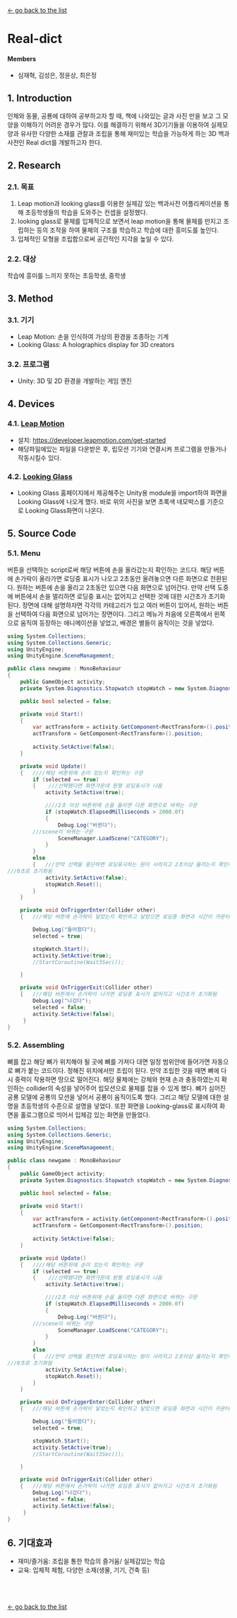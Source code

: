 [← go back to the list](../README.md)

# Real-dict

#### Members
- 심재혁, 김성은, 정윤상, 최은정


## 1. Introduction
인체와 동물, 공룡에 대하여 공부하고자 할 때, 책에 나와있는 글과 사진 만을 보고 그 모양을 이해하기 어려운 경우가 많다. 이를 해결하기 위해서 3D기기들을 이용하여 실제모양과 유사한 다양한 소재를 관찰과 조립을 통해 재미있는 학습을 가능하게 하는 3D 백과사전인 Real dict를 개발하고자 한다.


## 2. Research
### 2.1. 목표
1. Leap motion과 looking glass를 이용한 실제감 있는 백과사전 어플리케이션을 통해 초등학생들의 학습을 도와주는 컨셉을 설정했다. 
2. looking glass로 물체를 입체적으로 보면서 leap motion을 통해 물체를 만지고 조립하는 등의 조작을 하여 물체의 구조를 학습하고 학습에 대한 흥미도를 높인다. 
3. 입체적인 모형을 조립함으로써 공간적인 지각을 높일 수 있다.

### 2.2. 대상
학습에 흥미를 느끼지 못하는 초등학생, 중학생


## 3. Method
### 3.1. 기기
- Leap Motion: 손을 인식하여 가상의 환경을 조종하는 기계 
- Looking Glass: A holographics display for 3D creators
       
### 3.2. 프로그램
- Unity: 3D 및 2D 환경을 개발하는 게임 엔진


## 4. Devices
### 4.1. [Leap Motion](https://www.leapmotion.com/)
- 설치: https://developer.leapmotion.com/get-started
- 해당파일에있는 파일을 다운받은 후, 립모션 기기와 연결시켜 프로그램을 만들거나 작동시킬수 있다.

### 4.2. [Looking Glass](https://lookingglassfactory.com/)
- Looking Glass 홈페이지에서 제공해주는 Unity용 module을 import하여 화면을 Looking Glass에 나오게 했다. 바로 위의 사진을 보면 초록색 네모박스를 기준으로 Looking Glass화면이 나온다.
  

## 5. Source Code
### 5.1. Menu
버튼을 선택하는 script로써 해당 버튼에 손을 올라갔는지 확인하는 코드다. 해당 버튼에 손가락이 올라가면 로딩중 표시가 나오고 2초동안 올려놓으면 다른 화면으로 전환된다. 원하는 버튼에 손을 올리고 2초동안 있으면 다음 화면으로 넘어간다. 만약 선택 도중에 버튼에서 손을 멀리하면 로딩중 표시는 없어지고 선택한 것에 대한 시간초가 초기화 된다. 장면에 대해 설명하자면 각각의 카테고리가 있고 여러 버튼이 있어서, 원하는 버튼을 선택하여 다음 화면으로 넘어가는 장면이다. 그리고 메뉴가 처음에 오른쪽에서 왼쪽으로 움직여 등장하는 애니메이션을 넣었고, 배경은 별들이 움직이는 것을 넣었다.

```C#
using System.Collections;
using System.Collections.Generic;
using UnityEngine;
using UnityEngine.SceneManagement;

public class newgame : MonoBehaviour
{
    public GameObject activity;
    private System.Diagnostics.Stopwatch stopWatch = new System.Diagnostics.Stopwatch();

    public bool selected = false;

    private void Start()
    {
        var actTransform = activity.GetComponent<RectTransform>().position;
        actTransform = GetComponent<RectTransform>().position;
       
        activity.SetActive(false);
    }

    private void Update()
    {	////해당 버튼위에 손이 있는지 확인하는 구문
        if (selected == true)
        {    ///선택됐다면 화면가운데 원형 로딩표시가 나옴
            activity.SetActive(true);

            ////2초 이상 버튼위에 손을 올리면 다른 화면으로 바뀌는 구문
            if (stopWatch.ElapsedMilliseconds > 2000.0f)
            {
                Debug.Log("바뀐다");
		///scene이 바뀌는 구문 
                SceneManager.LoadScene("CATEGORY");
            }
        }
        else
        {   ///만약 선택을 중단하면 로딩표시하는 원이 사라지고 2초이상 올리는지 확인하는게
///0초로 초기화됨
            activity.SetActive(false);
            stopWatch.Reset();
        }
    }

    private void OnTriggerEnter(Collider other)
    {   ///해당 버튼에 손가락이 닿았는지 확인하고 닿았으면 로딩중 화면과 시간이 카운터됨

        Debug.Log("들어왔다");
        selected = true;

        stopWatch.Start();
        activity.SetActive(true);
        //StartCoroutine(Wait3Sec());

    }

    private void OnTriggerExit(Collider other)
    {   ///해당 버튼에서 손가락이 나가면 로딩중 표시가 없어지고 시간초가 초기화됨
        Debug.Log("나갔다");
        selected = false;
        activity.SetActive(false);
     }
}
```


### 5.2. Assembling
뼈를 잡고 해당 뼈가 위치해야 될 곳에 뼈를 가져다 대면 일정 범위안에 들어가면 자동으로 뼈가 붙는 코드이다. 정해진 위치에서만 조립이 된다. 만약 조립한 것을 때면 뼈에 다시 중력이 작용하면 땅으로 떨어진다. 해당 물체에는 강체와 현재 손과 충동하였는지 확인하는 collider의 속성을 넣어주어 립모션으로 물체를 잡을 수 있게 했다. 뼈가 심어진 공룡 모델에 공룡의 모션을 넣어서 공룡이 움직이도록 했다. 그리고 해당 모델에 대한 설명을 초등학생의 수준으로 설명을 넣었다. 또한 화면을 Looking-glass로 표시하여 화면을 홀로그램으로 띄어서 입체감 있는 화면을 만들었다. 

```C#
using System.Collections;
using System.Collections.Generic;
using UnityEngine;
using UnityEngine.SceneManagement;

public class newgame : MonoBehaviour
{
    public GameObject activity;
    private System.Diagnostics.Stopwatch stopWatch = new System.Diagnostics.Stopwatch();

    public bool selected = false;

    private void Start()
    {
        var actTransform = activity.GetComponent<RectTransform>().position;
        actTransform = GetComponent<RectTransform>().position;
       
        activity.SetActive(false);
    }

    private void Update()
    {	////해당 버튼위에 손이 있는지 확인하는 구문
        if (selected == true)
        {    ///선택됐다면 화면가운데 원형 로딩표시가 나옴
            activity.SetActive(true);

            ////2초 이상 버튼위에 손을 올리면 다른 화면으로 바뀌는 구문
            if (stopWatch.ElapsedMilliseconds > 2000.0f)
            {
                Debug.Log("바뀐다");
		///scene이 바뀌는 구문 
                SceneManager.LoadScene("CATEGORY");
            }
        }
        else
        {   ///만약 선택을 중단하면 로딩표시하는 원이 사라지고 2초이상 올리는지 확인하는게
///0초로 초기화됨
            activity.SetActive(false);
            stopWatch.Reset();
        }
    }

    private void OnTriggerEnter(Collider other)
    {   ///해당 버튼에 손가락이 닿았는지 확인하고 닿았으면 로딩중 화면과 시간이 카운터됨

        Debug.Log("들어왔다");
        selected = true;

        stopWatch.Start();
        activity.SetActive(true);
        //StartCoroutine(Wait3Sec());

    }

    private void OnTriggerExit(Collider other)
    {   ///해당 버튼에서 손가락이 나가면 로딩중 표시가 없어지고 시간초가 초기화됨
        Debug.Log("나갔다");
        selected = false;
        activity.SetActive(false);
     }
}

```


## 6. 기대효과
- 재미/즐거움: 조립을 통한 학습의 즐거움/ 실제감있는 학습
- 교육: 입체적 체험, 다양한 소재(생물, 기기, 건축 등)

<br><br><br>
[← go back to the list](https://HandongHCI.github.io/StudentProjects/HCI2019S)